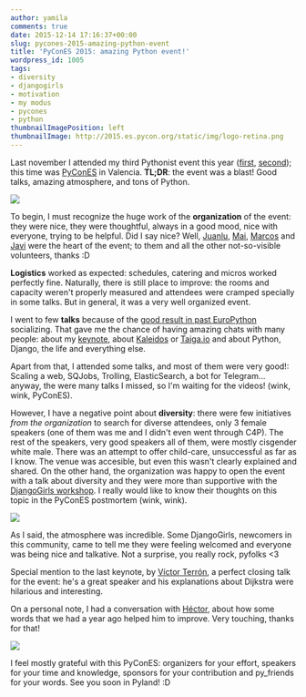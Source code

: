 ```yaml
---
author: yamila
comments: true
date: 2015-12-14 17:16:37+00:00
slug: pycones-2015-amazing-python-event
title: 'PyConES 2015: amazing Python event!'
wordpress_id: 1005
tags:
- diversity
- djangogirls
- motivation
- my modus
- pycones
- python
thumbnailImagePosition: left
thumbnailImage: http://2015.es.pycon.org/static/img/logo-retina.png
---
```


Last november I attended my third Pythonist event this year ([first](http://2015.djangocon.eu/), [second](http://moduslaborandi.net/europython-2015/)); this time was [PyConES](http://2015.es.pycon.org) in Valencia. **TL;DR**: the event was a blast! Good talks, amazing atmosphere, and tons of Python.
<!--more-->


![](http://2015.es.pycon.org/static/img/logo-retina.png)


To begin, I must recognize the huge work of the **organization** of the event: they were nice, they were thoughtful, always in a good mood, nice with everyone, trying to be helpful. Did I say nice? Well, [Juanlu](http://twitter.com/astrojuanlu), [Mai](http://twitter.com/maidotgimenez), [Marcos](http://twitter.com//cyberslas) and [Javi](http://twitter.com/javipalanca) were the heart of the event; to them and all the other not-so-visible volunteers, thanks :D

**Logistics** worked as expected: schedules, catering and micros worked perfectly fine. Naturally, there is still place to improve: the rooms and capacity weren't properly measured and attendees were cramped specially in some talks. But in general, it was a very well organized event.

I went to few **talks** because of the [good result in past EuroPython](http://moduslaborandi.net/europython-2015/) socializing. That gave me the chance of having amazing chats with many people: about my [keynote](http://moduslaborandi.net/pycones-2015-and-a-keynote-the-power-of-a-story/), about [Kaleidos](http://kaleidos.net) or [Taiga.io](http://taiga.io) and about Python, Django, the life and everything else.

Apart from that, I attended some talks, and most of them were very good!: Scaling a web, SQJobs, Trolling, ElasticSearch, a bot for Telegram... anyway, the were many talks I missed, so I'm waiting for the videos! (wink, wink, PyConES).

However, I have a negative point about **diversity**: there were few initiatives _from the organization_ to search for diverse attendees, only 3 female speakers (one of them was me and I didn't even went through C4P). The rest of the speakers, very good speakers all of them, were mostly cisgender white male. There was an attempt to offer child-care, unsuccessful as far as I know. The venue was accesible, but even this wasn't clearly explained and shared. On the other hand, the organization was happy to open the event with a talk about diversity and they were more than supportive with the [DjangoGirls workshop](http://moduslaborandi.net/pycones-2015-djangogirls-workshop/). I really would like to know their thoughts on this topic in the PyConES postmortem (wink, wink).

![](https://c2.staticflickr.com/6/5652/23453172860_7f6f266960_c.jpg)

As I said, the atmosphere was incredible. Some DjangoGirls, newcomers in this community, came to tell me they were feeling welcomed and everyone was being nice and talkative. Not a surprise, you really rock, pyfolks <3

Special mention to the last keynote, by [Víctor Terrón](http://twitter.com/pyctor), a perfect closing talk for the event: he's a great speaker and his explanations about Dijkstra were hilarious and interesting.

On a personal note, I had a conversation with [Héctor](https://twitter.com/monobotBlog), about how some words that we had a year ago helped him to improve. Very touching, thanks for that!

![](https://c2.staticflickr.com/6/5814/23748816035_733b1a526a_c.jpg)

I feel mostly grateful with this PyConES: organizers for your effort, speakers for your time and knowledge, sponsors for your contribution and py_friends for your words. See you soon in Pyland! :D

